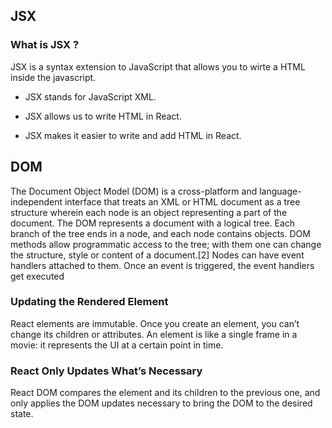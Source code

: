 ## JSX

### What is JSX ?

JSX is a syntax extension to JavaScript that allows you to wirte a HTML inside the javascript.

- JSX stands for JavaScript XML.

- JSX allows us to write HTML in React.

- JSX makes it easier to write and add HTML in React.

## DOM

The Document Object Model (DOM) is a cross-platform and language-independent interface that treats an XML or HTML document as a tree structure wherein each node is an object representing a part of the document. The DOM represents a document with a logical tree. Each branch of the tree ends in a node, and each node contains objects. DOM methods allow programmatic access to the tree; with them one can change the structure, style or content of a document.[2] Nodes can have event handlers attached to them. Once an event is triggered, the event handlers get executed

### Updating the Rendered Element

React elements are immutable. Once you create an element, you can’t change its children or attributes. An element is like a single frame in a movie: it represents the UI at a certain point in time.

### React Only Updates What’s Necessary

React DOM compares the element and its children to the previous one, and only applies the DOM updates necessary to bring the DOM to the desired state.
